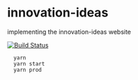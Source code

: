 # innovation-ideas
implementing the innovation-ideas website

[![Build Status](https://travis-ci.org/innovationdemos/innovation-ideas.svg?branch=master)](https://travis-ci.org/innovationdemos/innovation-ideas)
```
  yarn 
  yarn start
  yarn prod
```
